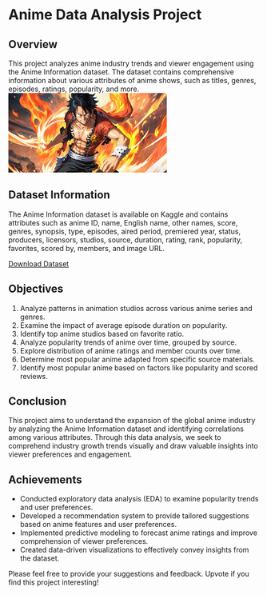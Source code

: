 # Anime Data Analysis Project

## Overview

This project analyzes anime industry trends and viewer engagement using the Anime Information dataset. The dataset contains comprehensive information about various attributes of anime shows, such as titles, genres, episodes, ratings, popularity, and more.
<img src="Anime_image.jpeg" aling="center">

## Dataset Information

The Anime Information dataset is available on Kaggle and contains attributes such as anime ID, name, English name, other names, score, genres, synopsis, type, episodes, aired period, premiered year, status, producers, licensors, studios, source, duration, rating, rank, popularity, favorites, scored by, members, and image URL.

[Download Dataset]([https://www.kaggle.com/datasetlink](https://www.kaggle.com/datasets/dbdmobile/myanimelist-dataset?select=anime-dataset-2023.csv))

## Objectives

1. Analyze patterns in animation studios across various anime series and genres.
2. Examine the impact of average episode duration on popularity.
3. Identify top anime studios based on favorite ratio.
4. Analyze popularity trends of anime over time, grouped by source.
5. Explore distribution of anime ratings and member counts over time.
6. Determine most popular anime adapted from specific source materials.
7. Identify most popular anime based on factors like popularity and scored reviews.

## Conclusion

This project aims to understand the expansion of the global anime industry by analyzing the Anime Information dataset and identifying correlations among various attributes. Through this data analysis, we seek to comprehend industry growth trends visually and draw valuable insights into viewer preferences and engagement.

## Achievements

- Conducted exploratory data analysis (EDA) to examine popularity trends and user preferences.
- Developed a recommendation system to provide tailored suggestions based on anime features and user preferences.
- Implemented predictive modeling to forecast anime ratings and improve comprehension of viewer preferences.
- Created data-driven visualizations to effectively convey insights from the dataset.


Please feel free to provide your suggestions and feedback. Upvote if you find this project interesting!
